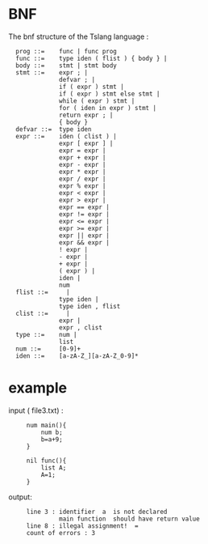 # BNF

The bnf structure of the Tslang language :
         
      prog ::=    func | func prog
      func ::=    type iden ( flist ) { body } |
      body ::=    stmt | stmt body
      stmt ::=    expr ; | 
                  defvar ; |
                  if ( expr ) stmt |
                  if ( expr ) stmt else stmt |
                  while ( expr ) stmt |
                  for ( iden in expr ) stmt |
                  return expr ; |
                  { body }
      defvar ::=  type iden
      expr ::=    iden ( clist ) |
                  expr [ expr ] |
                  expr = expr |
                  expr + expr |
                  expr - expr |
                  expr * expr |
                  expr / expr |
                  expr % expr |
                  expr < expr |
                  expr > expr |
                  expr == expr |
                  expr != expr |
                  expr <= expr |
                  expr >= expr |
                  expr || expr |
                  expr && expr |
                  ! expr |
                  - expr |
                  + expr |
                  ( expr ) |
                  iden |
                  num
      flist ::=     |
                  type iden |
                  type iden , flist
      clist ::=     |
                  expr |
                  expr , clist
      type ::=    num |
                  list
      num ::=     [0-9]+
      iden ::=    [a-zA-Z_][a-zA-Z_0-9]*

      
  # example 
  
  input ( file3.txt) :
      
         num main(){
             num b;
             b=a+9;
         }
         
         nil func(){
             list A;
             A=1;
         }
   
  output:
  
         line 3 : identifier  a  is not declared 
                  main function  should have return value
         line 8 : illegal assignment!  = 
         count of errors : 3
  

 
